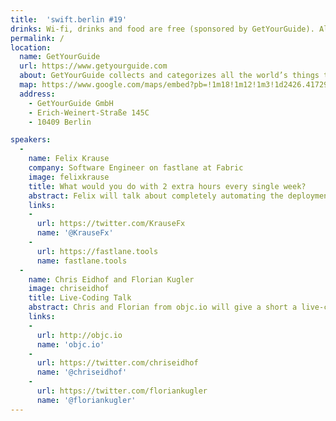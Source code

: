 ```yaml
---
title:  'swift.berlin #19'
drinks: Wi-fi, drinks and food are free (sponsored by GetYourGuide). Also there are quite a lot of bars and restaurants around the place.
permalink: /
location:
  name: GetYourGuide
  url: https://www.getyourguide.com
  about: GetYourGuide collects and categorizes all the world’s things to do so you research less and do more. Africa to Oceania and back again, we make it simple for you to find and book an activity that will make your trip — or your day.
  map: https://www.google.com/maps/embed?pb=!1m18!1m12!1m3!1d2426.4172941193883!2d13.438222816536573!3d52.54397627981882!2m3!1f0!2f0!3f0!3m2!1i1024!2i768!4f13.1!3m3!1m2!1s0x47a84de3fa6d76bb%3A0x5f025984e0c6df6!2sGetYourGuide+Deutschland+GmbH!5e0!3m2!1sde!2sde!4v1466078642458
  address:
    - GetYourGuide GmbH
    - Erich-Weinert-Straße 145C
    - 10409 Berlin

speakers:
  -
    name: Felix Krause
    company: Software Engineer on fastlane at Fabric
    image: felixkrause
    title: What would you do with 2 extra hours every single week?
    abstract: Felix will talk about completely automating the deployment of your app to the App Store, including code signing, screenshots and more
    links:
    -
      url: https://twitter.com/KrauseFx
      name: '@KrauseFx'
    -
      url: https://fastlane.tools
      name: fastlane.tools
  -
    name: Chris Eidhof and Florian Kugler
    image: chriseidhof
    title: Live-Coding Talk
    abstract: Chris and Florian from objc.io will give a short a live-coding talk, similar in style to their new <a href="https://talk.objc.io">Swift Talk</a> project.
    links:
    -
      url: http://objc.io
      name: 'objc.io'
    -
      url: https://twitter.com/chriseidhof
      name: '@chriseidhof'
    -
      url: https://twitter.com/floriankugler
      name: '@floriankugler'
---
```

